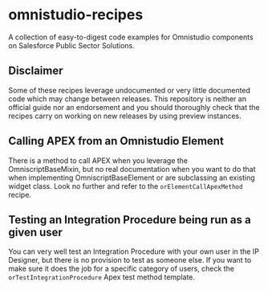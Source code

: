 # omnistudio-recipes
A collection of easy-to-digest code examples for Omnistudio components on Salesforce Public Sector Solutions.

## Disclaimer

Some of these recipes leverage undocumented or very little documented code which may change between releases. This repository is neither an official guide nor an endorsement and you should thoroughly check that the recipes carry on working on new releases by using preview instances.

## Calling APEX from an Omnistudio Element

There is a method to call APEX when you leverage the OmniscriptBaseMixin, but no real documentation when you want to do that when implementing OmniscriptBaseElement or are subclassing an existing widget class. Look no further and refer to the <code>orElementCallApexMethod</code> recipe.

## Testing an Integration Procedure being run as a given user

You can very well test an Integration Procedure with your own user in the IP Designer, but there is no provision to test as
someone else. If you want to make sure it does the job for a specific category of users, check the
<code>orTestIntegrationProcedure</code> Apex test method template.
